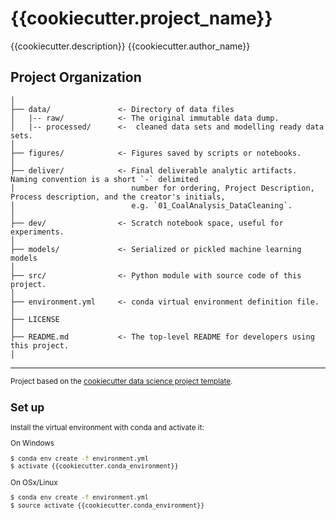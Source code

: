 {{cookiecutter.project_name}}
==============================

{{cookiecutter.description}}
{{cookiecutter.author_name}}

Project Organization
------------

    │
    ├── data/               <- Directory of data files
    │   |-- raw/            <- The original immutable data dump.
    │   |-- processed/      <-  cleaned data sets and modelling ready data sets.  
    │
    ├── figures/            <- Figures saved by scripts or notebooks.
    │
    ├── deliver/            <- Final deliverable analytic artifacts. Naming convention is a short `-` delimited 
    │                          number for ordering, Project Description, Process description, and the creator's initials,
    │                          e.g. `01_CoalAnalysis_DataCleaning`.
    │
    ├── dev/                <- Scratch notebook space, useful for experiments.
    │
    ├── models/             <- Serialized or pickled machine learning models
    │
    ├── src/                <- Python module with source code of this project.
    │
    ├── environment.yml     <- conda virtual environment definition file.
    │
    ├── LICENSE
    │
    ├── README.md           <- The top-level README for developers using this project.
    │


--------

<p><small>Project based on the <a target="_blank" href="https://github.build.ge.com/FleetServicesOfflineAnalytics/sample_offline_template">cookiecutter data science project template</a>.</p>

Set up
------------

Install the virtual environment with conda and activate it:

On Windows
```bash
$ conda env create -f environment.yml
$ activate {{cookiecutter.conda_environment}}
```
On OSx/Linux
```bash
$ conda env create -f environment.yml
$ source activate {{cookiecutter.conda_environment}}
```
